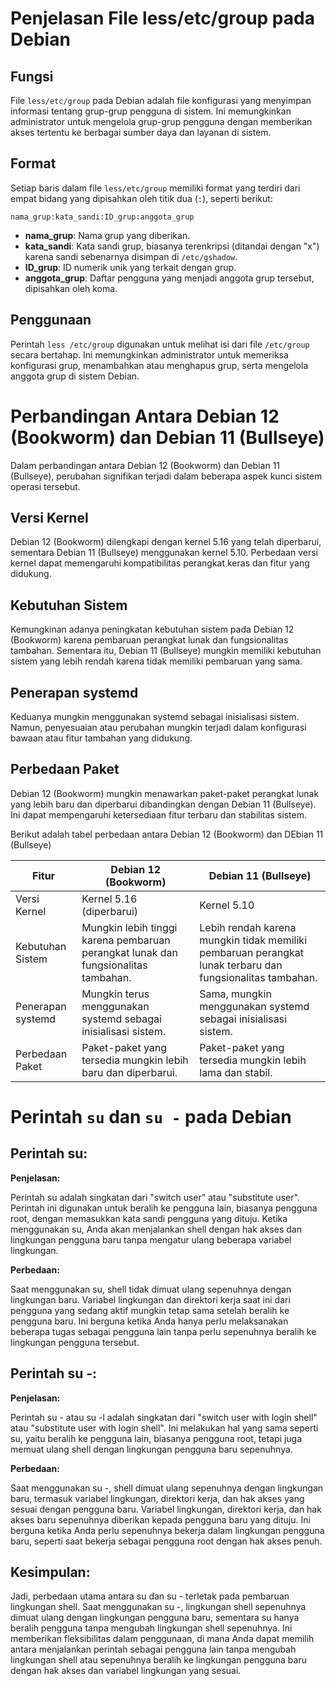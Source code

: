 # Penjelasan File less/etc/group pada Debian

## Fungsi

File `less/etc/group` pada Debian adalah file konfigurasi yang menyimpan informasi tentang grup-grup pengguna di sistem. Ini memungkinkan administrator untuk mengelola grup-grup pengguna dengan memberikan akses tertentu ke berbagai sumber daya dan layanan di sistem.

## Format

Setiap baris dalam file `less/etc/group` memiliki format yang terdiri dari empat bidang yang dipisahkan oleh titik dua (`:`), seperti berikut:

`nama_grup:kata_sandi:ID_grup:anggota_grup`

- **nama_grup**: Nama grup yang diberikan.
- **kata_sandi**: Kata sandi grup, biasanya terenkripsi (ditandai dengan "x") karena sandi sebenarnya disimpan di `/etc/gshadow`.
- **ID_grup**: ID numerik unik yang terkait dengan grup.
- **anggota_grup**: Daftar pengguna yang menjadi anggota grup tersebut, dipisahkan oleh koma.

## Penggunaan

Perintah `less /etc/group` digunakan untuk melihat isi dari file `/etc/group` secara bertahap. Ini memungkinkan administrator untuk memeriksa konfigurasi grup, menambahkan atau menghapus grup, serta mengelola anggota grup di sistem Debian.

# Perbandingan Antara Debian 12 (Bookworm) dan Debian 11 (Bullseye)

Dalam perbandingan antara Debian 12 (Bookworm) dan Debian 11 (Bullseye), perubahan signifikan terjadi dalam beberapa aspek kunci sistem operasi tersebut.

## Versi Kernel

Debian 12 (Bookworm) dilengkapi dengan kernel 5.16 yang telah diperbarui, sementara Debian 11 (Bullseye) menggunakan kernel 5.10. Perbedaan versi kernel dapat memengaruhi kompatibilitas perangkat keras dan fitur yang didukung.

## Kebutuhan Sistem

Kemungkinan adanya peningkatan kebutuhan sistem pada Debian 12 (Bookworm) karena pembaruan perangkat lunak dan fungsionalitas tambahan. Sementara itu, Debian 11 (Bullseye) mungkin memiliki kebutuhan sistem yang lebih rendah karena tidak memiliki pembaruan yang sama.

## Penerapan systemd

Keduanya mungkin menggunakan systemd sebagai inisialisasi sistem. Namun, penyesuaian atau perubahan mungkin terjadi dalam konfigurasi bawaan atau fitur tambahan yang didukung.

## Perbedaan Paket

Debian 12 (Bookworm) mungkin menawarkan paket-paket perangkat lunak yang lebih baru dan diperbarui dibandingkan dengan Debian 11 (Bullseye). Ini dapat mempengaruhi ketersediaan fitur terbaru dan stabilitas sistem.

Berikut adalah tabel perbedaan antara Debian 12 (Bookworm) dan DEbian 11 (Bullseye)

| Fitur             | Debian 12 (Bookworm)                                                               | Debian 11 (Bullseye)                                                                                      |
| ----------------- | ---------------------------------------------------------------------------------- | --------------------------------------------------------------------------------------------------------- |
| Versi Kernel      | Kernel 5.16 (diperbarui)                                                           | Kernel 5.10                                                                                               |
| Kebutuhan Sistem  | Mungkin lebih tinggi karena pembaruan perangkat lunak dan fungsionalitas tambahan. | Lebih rendah karena mungkin tidak memiliki pembaruan perangkat lunak terbaru dan fungsionalitas tambahan. |
| Penerapan systemd | Mungkin terus menggunakan systemd sebagai inisialisasi sistem.                     | Sama, mungkin menggunakan systemd sebagai inisialisasi sistem.                                            |
| Perbedaan Paket   | Paket-paket yang tersedia mungkin lebih baru dan diperbarui.                       | Paket-paket yang tersedia mungkin lebih lama dan stabil.                                                  |

# Perintah `su` dan `su -` pada Debian

## Perintah su:

**Penjelasan:**

Perintah su adalah singkatan dari "switch user" atau "substitute user". Perintah ini digunakan untuk beralih ke pengguna lain, biasanya pengguna root, dengan memasukkan kata sandi pengguna yang dituju. Ketika menggunakan su, Anda akan menjalankan shell dengan hak akses dan lingkungan pengguna baru tanpa mengatur ulang beberapa variabel lingkungan.

**Perbedaan:**

Saat menggunakan su, shell tidak dimuat ulang sepenuhnya dengan lingkungan baru. Variabel lingkungan dan direktori kerja saat ini dari pengguna yang sedang aktif mungkin tetap sama setelah beralih ke pengguna baru. Ini berguna ketika Anda hanya perlu melaksanakan beberapa tugas sebagai pengguna lain tanpa perlu sepenuhnya beralih ke lingkungan pengguna tersebut.

## Perintah su -:

**Penjelasan:**

Perintah su - atau su -l adalah singkatan dari "switch user with login shell" atau "substitute user with login shell". Ini melakukan hal yang sama seperti su, yaitu beralih ke pengguna lain, biasanya pengguna root, tetapi juga memuat ulang shell dengan lingkungan pengguna baru sepenuhnya.

**Perbedaan:**

Saat menggunakan su -, shell dimuat ulang sepenuhnya dengan lingkungan baru, termasuk variabel lingkungan, direktori kerja, dan hak akses yang sesuai dengan pengguna baru. Variabel lingkungan, direktori kerja, dan hak akses baru sepenuhnya diberikan kepada pengguna baru yang dituju. Ini berguna ketika Anda perlu sepenuhnya bekerja dalam lingkungan pengguna baru, seperti saat bekerja sebagai pengguna root dengan hak akses penuh.

## Kesimpulan:

Jadi, perbedaan utama antara su dan su - terletak pada pembaruan lingkungan shell. Saat menggunakan su -, lingkungan shell sepenuhnya dimuat ulang dengan lingkungan pengguna baru, sementara su hanya beralih pengguna tanpa mengubah lingkungan shell sepenuhnya. Ini memberikan fleksibilitas dalam penggunaan, di mana Anda dapat memilih antara menjalankan perintah sebagai pengguna lain tanpa mengubah lingkungan shell atau sepenuhnya beralih ke lingkungan pengguna baru dengan hak akses dan variabel lingkungan yang sesuai.
